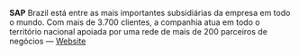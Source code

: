**SAP** Brazil está entre as mais importantes subsidiárias da empresa em todo o mundo. Com mais de 3.700 clientes, a companhia atua em todo o território nacional apoiada por uma rede de mais de 200 parceiros de negócios &mdash; [Website](http://www.sap.com/brazil/index.html)